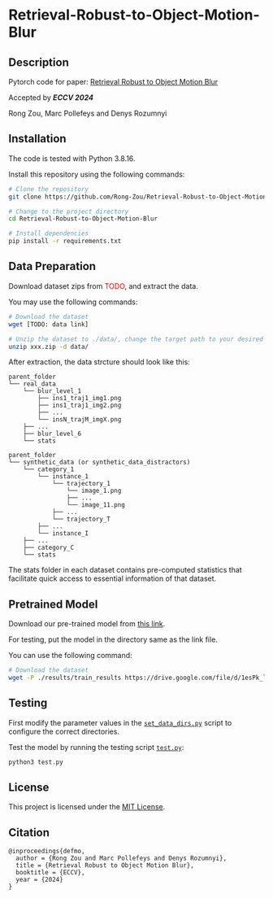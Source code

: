 # Retrieval-Robust-to-Object-Motion-Blur


## Description
Pytorch code for paper: [Retrieval Robust to Object Motion Blur](https://arxiv.org/abs/2404.18025)

Accepted by <strong><em>ECCV 2024</em></strong>

Rong Zou, Marc Pollefeys and Denys Rozumnyi

## Installation
The code is tested with Python 3.8.16. 

Install this repository using the following commands:

```sh
# Clone the repository
git clone https://github.com/Rong-Zou/Retrieval-Robust-to-Object-Motion-Blur.git

# Change to the project directory
cd Retrieval-Robust-to-Object-Motion-Blur

# Install dependencies
pip install -r requirements.txt
```

## Data Preparation
Download dataset zips from <a style="color: red;">TODO</a>, and extract the data. 

You may use the following commands:

```sh
# Download the dataset
wget [TODO: data link]

# Unzip the dataset to ./data/, change the target path to your desired directory
unzip xxx.zip -d data/
```

After extraction, the data strcture should look like this:

```
parent_folder
└── real_data
    └── blur_level_1
        ├── ins1_traj1_img1.png
        ├── ins1_traj1_img2.png
        ├── ...
        └── insN_trajM_imgX.png
    ├── ...
    ├── blur_level_6
    └── stats

parent_folder
└── synthetic_data (or synthetic_data_distractors)
    └── category_1
        └── instance_1
            └── trajectory_1
                └── image_1.png
                ├── ...
                └── image_11.png
            ├── ...
            └── trajectory_T
        ├── ...
        └── instance_I
    ├── ...
    ├── category_C
    └── stats
```
The stats folder in each dataset contains pre-computed statistics that facilitate quick access to essential information of that dataset.

## Pretrained Model

Download our pre-trained model from [this link](results/train_results/link.txt).

For testing, put the model in the directory same as the link file. 

You can use the following command:

```sh
# Download the dataset
wget -P ./results/train_results https://drive.google.com/file/d/1esPk_lFtUVwJ_SCxRIGH9PsFtaI3t7SO/view?usp=sharing
```

## Testing

First modify the parameter values in the [`set_data_dirs.py`](code/set_data_dirs.py) script to configure the correct directories.

Test the model by running the testing script [`test.py`](code/test.py):
  
  ```bash
  python3 test.py
  ```

## License

This project is licensed under the [MIT License](LICENSE).

## Citation

```
@inproceedings{defmo,
  author = {Rong Zou and Marc Pollefeys and Denys Rozumnyi},
  title = {Retrieval Robust to Object Motion Blur},
  booktitle = {ECCV},
  year = {2024}
}
```